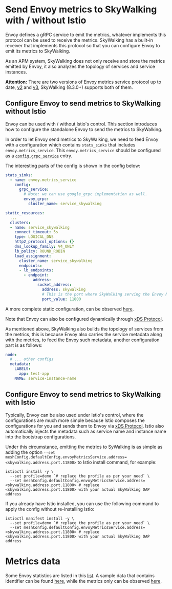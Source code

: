 # Send Envoy metrics to SkyWalking with / without Istio

Envoy defines a gRPC service to emit the metrics, whatever implements this protocol can be used to receive the metrics.
SkyWalking has a built-in receiver that implements this protocol so that you can configure Envoy to emit its metrics to SkyWalking.

As an APM system, SkyWalking does not only receive and store the metrics emitted by Envoy, it also analyzes the topology of services and service instances.

**Attention:** There are two versions of Envoy metrics service protocol up to date,
[v2](https://www.envoyproxy.io/docs/envoy/v1.18.2/api-v2/api/v2/core/grpc_service.proto#envoy-api-msg-core-grpcservice) and
[v3](https://www.envoyproxy.io/docs/envoy/v1.18.2/api-v3/config/metrics/v3/metrics_service.proto), SkyWalking (8.3.0+) supports both of them.

## Configure Envoy to send metrics to SkyWalking without Istio

Envoy can be used with / without Istio's control. This section introduces how to configure the standalone Envoy to send the metrics to SkyWalking.

In order to let Envoy send metrics to SkyWalking, we need to feed Envoy with a configuration which contains `stats_sinks` that includes `envoy.metrics_service`.
This `envoy.metrics_service` should be configured as a [`config.grpc_service`](https://www.envoyproxy.io/docs/envoy/v1.18.2/api-v2/api/v2/core/grpc_service.proto#envoy-api-msg-core-grpcservice) entry.

The interesting parts of the config is shown in the config below:

```yaml
stats_sinks:
  - name: envoy.metrics_service
    config:
      grpc_service:
        # Note: we can use google_grpc implementation as well.
        envoy_grpc:
          cluster_name: service_skywalking

static_resources:
  ...
  clusters:
  - name: service_skywalking
    connect_timeout: 5s
    type: LOGICAL_DNS
    http2_protocol_options: {}
    dns_lookup_family: V4_ONLY
    lb_policy: ROUND_ROBIN
    load_assignment:
      cluster_name: service_skywalking
      endpoints:
      - lb_endpoints:
        - endpoint:
            address:
              socket_address:
                address: skywalking
                # This is the port where SkyWalking serving the Envoy Metrics Service gRPC stream.
                port_value: 11800
```

A more complete static configuration, can be observed [here](config.yaml).

Note that Envoy can also be configured dynamically through [xDS Protocol](https://github.com/envoyproxy/envoy/blob/v1.18.2/api/xds_protocol.rst).

As mentioned above, SkyWalking also builds the topology of services from the metrics, this is because Envoy also carries the service metadata along with the metrics, to feed the Envoy such metadata, another configuration part is as follows:

```yaml
node:
  # ... other configs
  metadata:
    LABELS:
      app: test-app
    NAME: service-instance-name
```

## Configure Envoy to send metrics to SkyWalking with Istio

Typically, Envoy can be also used under Istio's control, where the configurations are much more simple because Istio composes the configurations for you and sends them to Envoy via [xDS Protocol](https://github.com/envoyproxy/envoy/blob/v1.18.2/api/xds_protocol.rst).
Istio also automatically injects the metadata such as service name and instance name into the bootstrap configurations.

Under this circumstance, emitting the metrics to SyWalking is as simple as adding the option `--set meshConfig.defaultConfig.envoyMetricsService.address=<skywalking.address.port.11800>` to Istio install command, for example:

```shell
istioctl install -y \
  --set profile=demo `# replace the profile as per your need` \
  --set meshConfig.defaultConfig.envoyMetricsService.address=<skywalking.address.port.11800> # replace <skywalking.address.port.11800> with your actual SkyWalking OAP address
```

If you already have Istio installed, you can use the following command to apply the config without re-installing Istio:

```shell
istioctl manifest install -y \
  --set profile=demo `# replace the profile as per your need` \
  --set meshConfig.defaultConfig.envoyMetricsService.address=<skywalking.address.port.11800> # replace <skywalking.address.port.11800> with your actual SkyWalking OAP address
```

# Metrics data

Some Envoy statistics are listed in this [list](https://www.envoyproxy.io/docs/envoy/v1.17.0/configuration/upstream/cluster_manager/cluster_stats#config-cluster-manager-cluster-stats). A sample data that contains identifier can be found [here](identify.json), while the metrics only can be observed [here](metrics.json).
